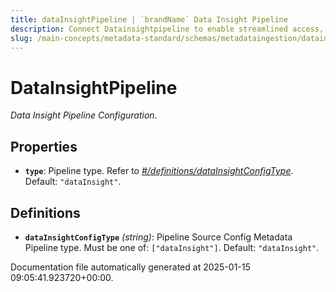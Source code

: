 ```yaml
---
title: dataInsightPipeline | `brandName` Data Insight Pipeline
description: Connect Datainsightpipeline to enable streamlined access, monitoring, or search of enterprise data using secure and scalable integrations.
slug: /main-concepts/metadata-standard/schemas/metadataingestion/datainsightpipeline
---
```


# DataInsightPipeline

*Data Insight Pipeline Configuration.*

## Properties

- **`type`**: Pipeline type. Refer to *[#/definitions/dataInsightConfigType](#definitions/dataInsightConfigType)*. Default: `"dataInsight"`.
## Definitions

- **`dataInsightConfigType`** *(string)*: Pipeline Source Config Metadata Pipeline type. Must be one of: `["dataInsight"]`. Default: `"dataInsight"`.


Documentation file automatically generated at 2025-01-15 09:05:41.923720+00:00.
